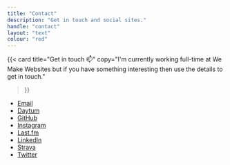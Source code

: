 ```yaml
---
title: "Contact"
description: "Get in touch and social sites."
handle: "contact"
layout: "text"
colour: "red"
---
```


{{<
  card
  title="Get in touch 📫"
  copy="I'm currently working full-time at We Make Websites but if you have something interesting then use the details to get in touch."
>}}

* [Email](mailto:craigsbaldwin@gmail.com)
* [Daytum](http://daytum.com/CraigBaldwin)
* [GitHub](https://github.com/csbrightside)
* [Instagram](https://www.instagram.com/craigsbaldwin/)
* [Last.fm](http://www.last.fm/user/CSBrightside)
* [LinkedIn](http://uk.linkedin.com/in/craigbaldwin/)
* [Strava](https://www.strava.com/athletes/craigbaldwin)
* [Twitter](https://twitter.com/CraigBaldwin)